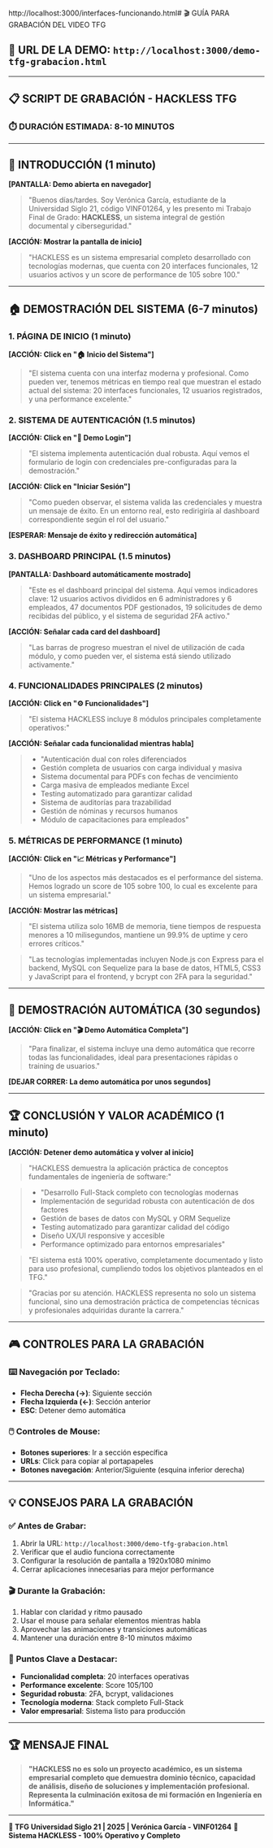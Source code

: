 http://localhost:3000/interfaces-funcionando.html# 🎬 GUÍA PARA GRABACIÓN DEL VIDEO TFG

## 🎯 **URL DE LA DEMO:** `http://localhost:3000/demo-tfg-grabacion.html`

---

## 📋 **SCRIPT DE GRABACIÓN - HACKLESS TFG**

### ⏱️ **DURACIÓN ESTIMADA: 8-10 MINUTOS**

---

## 🎤 **INTRODUCCIÓN (1 minuto)**

**[PANTALLA: Demo abierta en navegador]**

> "Buenos días/tardes. Soy Verónica García, estudiante de la Universidad Siglo 21, código VINF01264, y les presento mi Trabajo Final de Grado: **HACKLESS**, un sistema integral de gestión documental y ciberseguridad."

**[ACCIÓN: Mostrar la pantalla de inicio]**

> "HACKLESS es un sistema empresarial completo desarrollado con tecnologías modernas, que cuenta con 20 interfaces funcionales, 12 usuarios activos y un score de performance de 105 sobre 100."

---

## 🏠 **DEMOSTRACIÓN DEL SISTEMA (6-7 minutos)**

### **1. PÁGINA DE INICIO (1 minuto)**

**[ACCIÓN: Click en "🏠 Inicio del Sistema"]**

> "El sistema cuenta con una interfaz moderna y profesional. Como pueden ver, tenemos métricas en tiempo real que muestran el estado actual del sistema: 20 interfaces funcionales, 12 usuarios registrados, y una performance excelente."

### **2. SISTEMA DE AUTENTICACIÓN (1.5 minutos)**

**[ACCIÓN: Click en "🔐 Demo Login"]**

> "El sistema implementa autenticación dual robusta. Aquí vemos el formulario de login con credenciales pre-configuradas para la demostración."

**[ACCIÓN: Click en "Iniciar Sesión"]**

> "Como pueden observar, el sistema valida las credenciales y muestra un mensaje de éxito. En un entorno real, esto redirigiría al dashboard correspondiente según el rol del usuario."

**[ESPERAR: Mensaje de éxito y redirección automática]**

### **3. DASHBOARD PRINCIPAL (1.5 minutos)**

**[PANTALLA: Dashboard automáticamente mostrado]**

> "Este es el dashboard principal del sistema. Aquí vemos indicadores clave: 12 usuarios activos divididos en 6 administradores y 6 empleados, 47 documentos PDF gestionados, 19 solicitudes de demo recibidas del público, y el sistema de seguridad 2FA activo."

**[ACCIÓN: Señalar cada card del dashboard]**

> "Las barras de progreso muestran el nivel de utilización de cada módulo, y como pueden ver, el sistema está siendo utilizado activamente."

### **4. FUNCIONALIDADES PRINCIPALES (2 minutos)**

**[ACCIÓN: Click en "⚙️ Funcionalidades"]**

> "El sistema HACKLESS incluye 8 módulos principales completamente operativos:"

**[ACCIÓN: Señalar cada funcionalidad mientras habla]**

> - "Autenticación dual con roles diferenciados
> - Gestión completa de usuarios con carga individual y masiva
> - Sistema documental para PDFs con fechas de vencimiento
> - Carga masiva de empleados mediante Excel
> - Testing automatizado para garantizar calidad
> - Sistema de auditorías para trazabilidad
> - Gestión de nóminas y recursos humanos
> - Módulo de capacitaciones para empleados"

### **5. MÉTRICAS DE PERFORMANCE (1 minuto)**

**[ACCIÓN: Click en "📈 Métricas y Performance"]**

> "Uno de los aspectos más destacados es el performance del sistema. Hemos logrado un score de 105 sobre 100, lo cual es excelente para un sistema empresarial."

**[ACCIÓN: Mostrar las métricas]**

> "El sistema utiliza solo 16MB de memoria, tiene tiempos de respuesta menores a 10 milisegundos, mantiene un 99.9% de uptime y cero errores críticos."

> "Las tecnologías implementadas incluyen Node.js con Express para el backend, MySQL con Sequelize para la base de datos, HTML5, CSS3 y JavaScript para el frontend, y bcrypt con 2FA para la seguridad."

---

## 🎯 **DEMOSTRACIÓN AUTOMÁTICA (30 segundos)**

**[ACCIÓN: Click en "🎬 Demo Automática Completa"]**

> "Para finalizar, el sistema incluye una demo automática que recorre todas las funcionalidades, ideal para presentaciones rápidas o training de usuarios."

**[DEJAR CORRER: La demo automática por unos segundos]**

---

## 🏆 **CONCLUSIÓN Y VALOR ACADÉMICO (1 minuto)**

**[ACCIÓN: Detener demo automática y volver al inicio]**

> "HACKLESS demuestra la aplicación práctica de conceptos fundamentales de ingeniería de software:"

> - "Desarrollo Full-Stack completo con tecnologías modernas
> - Implementación de seguridad robusta con autenticación de dos factores
> - Gestión de bases de datos con MySQL y ORM Sequelize
> - Testing automatizado para garantizar calidad del código
> - Diseño UX/UI responsive y accesible
> - Performance optimizado para entornos empresariales"

> "El sistema está 100% operativo, completamente documentado y listo para uso profesional, cumpliendo todos los objetivos planteados en el TFG."

> "Gracias por su atención. HACKLESS representa no solo un sistema funcional, sino una demostración práctica de competencias técnicas y profesionales adquiridas durante la carrera."

---

## 🎮 **CONTROLES PARA LA GRABACIÓN**

### ⌨️ **Navegación por Teclado:**
- **Flecha Derecha (→)**: Siguiente sección
- **Flecha Izquierda (←)**: Sección anterior  
- **ESC**: Detener demo automática

### 🖱️ **Controles de Mouse:**
- **Botones superiores**: Ir a sección específica
- **URLs**: Click para copiar al portapapeles
- **Botones navegación**: Anterior/Siguiente (esquina inferior derecha)

---

## 💡 **CONSEJOS PARA LA GRABACIÓN**

### ✅ **Antes de Grabar:**
1. Abrir la URL: `http://localhost:3000/demo-tfg-grabacion.html`
2. Verificar que el audio funciona correctamente
3. Configurar la resolución de pantalla a 1920x1080 mínimo
4. Cerrar aplicaciones innecesarias para mejor performance

### 🎬 **Durante la Grabación:**
1. Hablar con claridad y ritmo pausado
2. Usar el mouse para señalar elementos mientras habla
3. Aprovechar las animaciones y transiciones automáticas
4. Mantener una duración entre 8-10 minutos máximo

### 🎯 **Puntos Clave a Destacar:**
- **Funcionalidad completa**: 20 interfaces operativas
- **Performance excelente**: Score 105/100
- **Seguridad robusta**: 2FA, bcrypt, validaciones
- **Tecnología moderna**: Stack completo Full-Stack
- **Valor empresarial**: Sistema listo para producción

---

## 🏆 **MENSAJE FINAL**

> **"HACKLESS no es solo un proyecto académico, es un sistema empresarial completo que demuestra dominio técnico, capacidad de análisis, diseño de soluciones y implementación profesional. Representa la culminación exitosa de mi formación en Ingeniería en Informática."**

---

**📅 TFG Universidad Siglo 21 | 2025 | Verónica García - VINF01264**
**🚀 Sistema HACKLESS - 100% Operativo y Completo**
